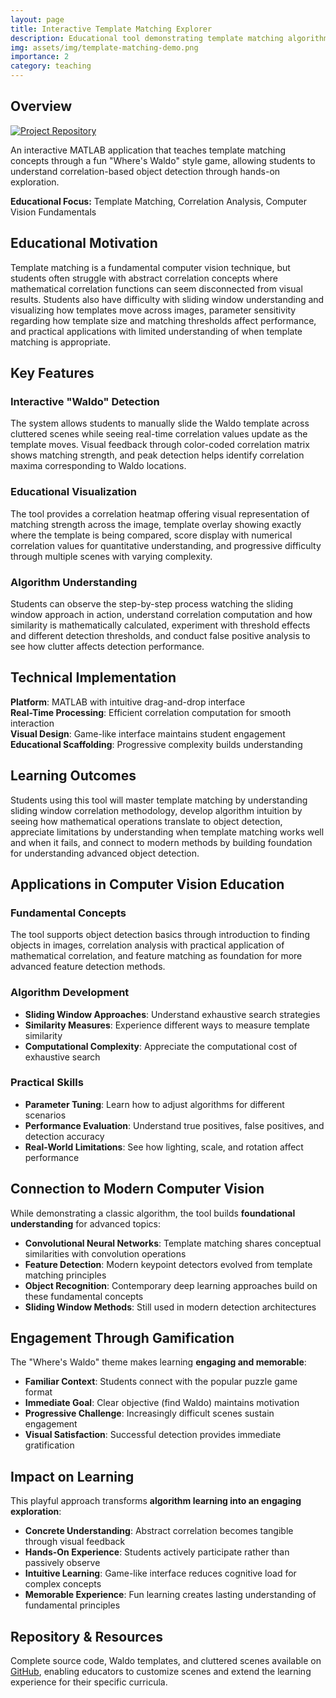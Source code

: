 ```yaml
---
layout: page
title: Interactive Template Matching Explorer
description: Educational tool demonstrating template matching algorithms through visual "Where's Waldo" gameplay
img: assets/img/template-matching-demo.png
importance: 2
category: teaching
---
```


## Overview

[![Project Repository](https://img.shields.io/badge/GitHub-Repository-blue?style=flat-square&logo=github)](https://github.com/amithjkamath/template-matching)

An interactive MATLAB application that teaches template matching concepts through a fun "Where's Waldo" style game, allowing students to understand correlation-based object detection through hands-on exploration.

**Educational Focus:** Template Matching, Correlation Analysis, Computer Vision Fundamentals

## Educational Motivation

Template matching is a fundamental computer vision technique, but students often struggle with abstract correlation concepts where mathematical correlation functions can seem disconnected from visual results. Students also have difficulty with sliding window understanding and visualizing how templates move across images, parameter sensitivity regarding how template size and matching thresholds affect performance, and practical applications with limited understanding of when template matching is appropriate.

## Key Features

### Interactive "Waldo" Detection
The system allows students to manually slide the Waldo template across cluttered scenes while seeing real-time correlation values update as the template moves. Visual feedback through color-coded correlation matrix shows matching strength, and peak detection helps identify correlation maxima corresponding to Waldo locations.

### Educational Visualization
The tool provides a correlation heatmap offering visual representation of matching strength across the image, template overlay showing exactly where the template is being compared, score display with numerical correlation values for quantitative understanding, and progressive difficulty through multiple scenes with varying complexity.

### Algorithm Understanding
Students can observe the step-by-step process watching the sliding window approach in action, understand correlation computation and how similarity is mathematically calculated, experiment with threshold effects and different detection thresholds, and conduct false positive analysis to see how clutter affects detection performance.

## Technical Implementation

**Platform**: MATLAB with intuitive drag-and-drop interface  
**Real-Time Processing**: Efficient correlation computation for smooth interaction  
**Visual Design**: Game-like interface maintains student engagement  
**Educational Scaffolding**: Progressive complexity builds understanding

## Learning Outcomes

Students using this tool will master template matching by understanding sliding window correlation methodology, develop algorithm intuition by seeing how mathematical operations translate to object detection, appreciate limitations by understanding when template matching works well and when it fails, and connect to modern methods by building foundation for understanding advanced object detection.

## Applications in Computer Vision Education

### Fundamental Concepts
The tool supports object detection basics through introduction to finding objects in images, correlation analysis with practical application of mathematical correlation, and feature matching as foundation for more advanced feature detection methods.

### Algorithm Development
- **Sliding Window Approaches**: Understand exhaustive search strategies
- **Similarity Measures**: Experience different ways to measure template similarity
- **Computational Complexity**: Appreciate the computational cost of exhaustive search

### Practical Skills
- **Parameter Tuning**: Learn how to adjust algorithms for different scenarios
- **Performance Evaluation**: Understand true positives, false positives, and detection accuracy
- **Real-World Limitations**: See how lighting, scale, and rotation affect performance

## Connection to Modern Computer Vision

While demonstrating a classic algorithm, the tool builds **foundational understanding** for advanced topics:

- **Convolutional Neural Networks**: Template matching shares conceptual similarities with convolution operations
- **Feature Detection**: Modern keypoint detectors evolved from template matching principles  
- **Object Recognition**: Contemporary deep learning approaches build on these fundamental concepts
- **Sliding Window Methods**: Still used in modern detection architectures

## Engagement Through Gamification

The "Where's Waldo" theme makes learning **engaging and memorable**:

- **Familiar Context**: Students connect with the popular puzzle game format
- **Immediate Goal**: Clear objective (find Waldo) maintains motivation
- **Progressive Challenge**: Increasingly difficult scenes sustain engagement
- **Visual Satisfaction**: Successful detection provides immediate gratification

## Impact on Learning

This playful approach transforms **algorithm learning into an engaging exploration**:

- **Concrete Understanding**: Abstract correlation becomes tangible through visual feedback
- **Hands-On Experience**: Students actively participate rather than passively observe
- **Intuitive Learning**: Game-like interface reduces cognitive load for complex concepts
- **Memorable Experience**: Fun learning creates lasting understanding of fundamental principles

## Repository & Resources

Complete source code, Waldo templates, and cluttered scenes available on [GitHub](https://github.com/amithjkamath/template-matching), enabling educators to customize scenes and extend the learning experience for their specific curricula.

